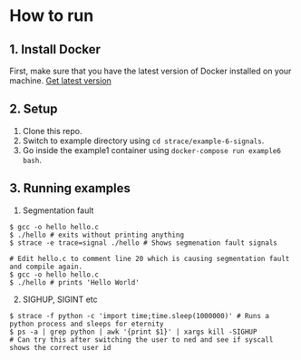 # How to run

## 1. Install Docker

First, make sure that you have the latest version of Docker installed on your machine. [Get latest version](https://www.docker.com/products/overview#/install_the_platform)

## 2. Setup
1) Clone this repo.
2) Switch to example directory using  `cd strace/example-6-signals`.
3) Go inside the example1 container using `docker-compose run example6 bash`.

## 3. Running examples


1) Segmentation fault

```console
$ gcc -o hello hello.c
$ ./hello # exits without printing anything
$ strace -e trace=signal ./hello # Shows segmenation fault signals

# Edit hello.c to comment line 20 which is causing segmentation fault and compile again.
$ gcc -o hello hello.c
$ ./hello # prints 'Hello World'

```

2) SIGHUP, SIGINT etc
```
$ strace -f python -c 'import time;time.sleep(1000000)' # Runs a python process and sleeps for eternity
$ ps -a | grep python | awk '{print $1}' | xargs kill -SIGHUP
# Can try this after switching the user to ned and see if syscall shows the correct user id
```